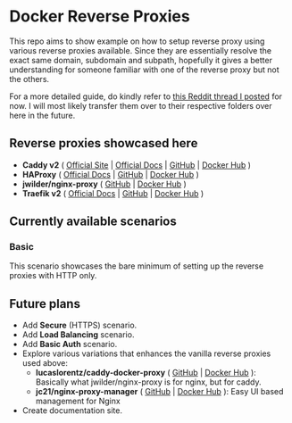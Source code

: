 # Docker Reverse Proxies

This repo aims to show example on how to setup reverse proxy using various reverse proxies available. Since they are essentially resolve the exact same domain, subdomain and subpath, hopefully it gives a better understanding for someone familiar with one of the reverse proxy but not the others.

For a more detailed guide, do kindly refer to [this Reddit thread I posted](https://redd.it/gkyvke) for now. I will most likely transfer them over to their respective folders over here in the future.

## Reverse proxies showcased here

- **Caddy v2** ( [Official Site](https://caddyserver.com/v2) | [Official Docs](https://caddyserver.com/docs/) | [GitHub](https://github.com/caddyserver/caddy) | [Docker Hub](https://hub.docker.com/_/caddy) )
- **HAProxy** ( [Official Docs](http://cbonte.github.io/haproxy-dconv/) | [GitHub](https://github.com/haproxy/haproxy) | [Docker Hub](https://hub.docker.com/r/lucaslorentz/caddy-docker-proxy) )
- **jwilder/nginx-proxy** ( [GitHub](https://github.com/nginx-proxy/nginx-proxy) | [Docker Hub](https://hub.docker.com/r/jwilder/nginx-proxy/) )
- **Traefik v2** ( [Official Docs](https://docs.traefik.io/) | [GitHub](https://github.com/containous/traefik) | [Docker Hub](https://hub.docker.com/_/traefik) )

## Currently available scenarios

### Basic

This scenario showcases the bare minimum of setting up the reverse proxies with HTTP only.

## Future plans

- Add **Secure** (HTTPS) scenario.
- Add **Load Balancing** scenario.
- Add **Basic Auth** scenario.
- Explore various variations that enhances the vanilla reverse proxies used above:
  - **lucaslorentz/caddy-docker-proxy** ( [GitHub](https://github.com/lucaslorentz/caddy-docker-proxy) | [Docker Hub](https://hub.docker.com/r/lucaslorentz/caddy-docker-proxy) ): Basically what jwilder/nginx-proxy is for nginx, but for caddy.
  - **jc21/nginx-proxy-manager** ( [GitHub](https://github.com/jc21/nginx-proxy-manager) | [Docker Hub](https://hub.docker.com/r/jc21/nginx-proxy-manager) ): Easy UI based management for Nginx
- Create documentation site.